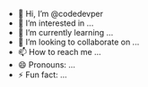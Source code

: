 - 👋 Hi, I’m @codedevper
- 👀 I’m interested in ...
- 🌱 I’m currently learning ...
- 💞️ I’m looking to collaborate on ...
- 📫 How to reach me ...
- 😄 Pronouns: ...
- ⚡ Fun fact: ...

<!---
codedevper/codedevper is a ✨ special ✨ repository because its `README.md` (this file) appears on your GitHub profile.
You can click the Preview link to take a look at your changes.
--->

